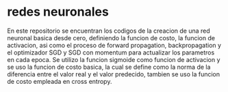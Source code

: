 # redes neuronales
En este repositorio se encuentran los codigos de la creacion de una red neuronal basica desde cero, definiendo la funcion de costo, la funcion de activacion, asi como el proceso de forward propagation, backpropagation y el optimizador SGD y SGD con momentum para actualizar los parametros en cada epoca. Se utilizo la funcion sigmoide como funcion de activacion y se uso la funcion de costo basica, la cual se define como la norma de la diferencia entre el valor real y el valor predecido, tambien se uso la funcion de costo empleada en cross entropy.
